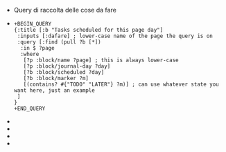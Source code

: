 - Query di raccolta delle cose da fare
- ```
  +BEGIN_QUERY
  {:title [:b "Tasks scheduled for this page day"]
   :inputs [:dafare] ; lower-case name of the page the query is on
   :query [:find (pull ?b [*])
    :in $ ?page
    :where
     [?p :block/name ?page] ; this is always lower-case
     [?p :block/journal-day ?day]
     [?b :block/scheduled ?day]
     [?b :block/marker ?m]
     [(contains? #{"TODO" "LATER"} ?m)] ; can use whatever state you want here, just an example
   ]
  }
  +END_QUERY
  ```
-
-
-
-